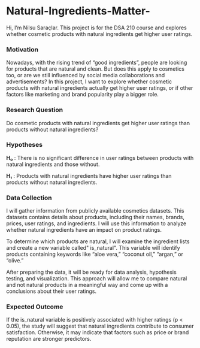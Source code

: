 # Natural-Ingredients-Matter-
Hi, I’m Nilsu Saraçlar. This project is for the DSA 210 course and explores whether cosmetic products with natural ingredients get higher user ratings. 
### **Motivation** 
Nowadays, with the rising trend of “good ingredients”,  people are looking for products that are natural and clean. But does this apply to cosmetics too, or are we still influenced by social media collaborations and advertisements? In this project, I want to explore whether cosmetic products with natural ingredients actually get higher user ratings, or if other factors like marketing and brand popularity play a bigger role.

### Research Question
Do cosmetic products with natural ingredients get higher user ratings than products without natural ingredients?
### Hypotheses
**H₀** : There is no significant difference in user ratings between products with natural ingredients and those without.

**H₁** : Products with natural ingredients have higher user ratings than products without natural ingredients.
### Data Collection
I will gather information from publicly available cosmetics datasets. This datasets contains details about products, including their names, brands, prices, user ratings, and ingredients. I will use this information to analyze whether natural ingredients have an impact on product ratings.

To determine which products are natural, I will examine the ingredient lists and create a new variable called" is_natural". This variable will identify products containing keywords like “aloe vera,” “coconut oil,” “argan,” or “olive.”

After preparing the data, it will be ready for  data analysis, hypothesis testing, and visualization. This approach will allow me to compare natural and not natural products in a meaningful way and come up with a conclusions about their user ratings.

### Expected Outcome
If the is_natural variable is positively associated with higher ratings (p < 0.05), the study will suggest that natural ingredients contribute to consumer satisfaction.
Otherwise, it may indicate that factors such as price or brand reputation are stronger predictors.
